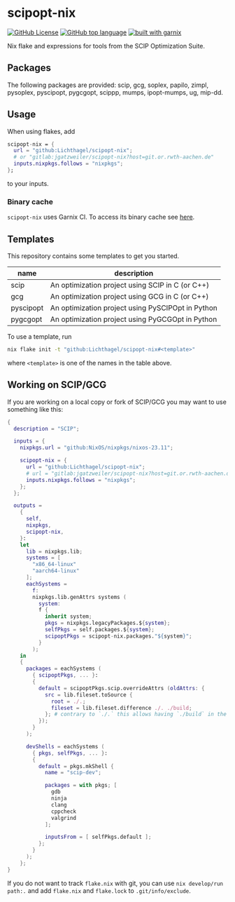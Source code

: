 # scipopt-nix

[![GitHub License](https://img.shields.io/github/license/Lichthagel/scipopt-nix?style=flat-square)](./LICENSE)
[![GitHub top language](https://img.shields.io/github/languages/top/Lichthagel/scipopt-nix?style=flat-square)](https://github.com/search?q=repo%3ALichthagel%2Fscipopt-nix++language%3ANix&type=code)
[![built with garnix](https://img.shields.io/endpoint?url=https%3A%2F%2Fgarnix.io%2Fapi%2Fbadges%2FLichthagel%2Fscipopt-nix&style=flat-square)](https://garnix.io)

Nix flake and expressions for tools from the SCIP Optimization Suite.

## Packages

The following packages are provided: scip, gcg, soplex, papilo, zimpl, pysoplex, pyscipopt, pygcgopt, scippp, mumps, ipopt-mumps, ug, mip-dd.

## Usage

When using flakes, add

```nix
scipopt-nix = {
  url = "github:Lichthagel/scipopt-nix";
  # or "gitlab:jgatzweiler/scipopt-nix?host=git.or.rwth-aachen.de"
  inputs.nixpkgs.follows = "nixpkgs";
};
```

to your inputs.

### Binary cache

`scipopt-nix` uses Garnix CI. To access its binary cache see [here](https://garnix.io/docs/caching).

## Templates

This repository contains some templates to get you started.

| name      | description                                       |
| --------- | ------------------------------------------------- |
| scip      | An optimization project using SCIP in C (or C++)  |
| gcg       | An optimization project using GCG in C (or C++)   |
| pyscipopt | An optimization project using PySCIPOpt in Python |
| pygcgopt  | An optimization project using PyGCGOpt in Python  |

To use a template, run

```sh
nix flake init -t "github:Lichthagel/scipopt-nix#<template>"
```

where `<template>` is one of the names in the table above.

## Working on SCIP/GCG

If you are working on a local copy or fork of SCIP/GCG you may want to use something like this:

```nix
{
  description = "SCIP";

  inputs = {
    nixpkgs.url = "github:NixOS/nixpkgs/nixos-23.11";

    scipopt-nix = {
      url = "github:Lichthagel/scipopt-nix";
      # url = "gitlab:jgatzweiler/scipopt-nix?host=git.or.rwth-aachen.de";
      inputs.nixpkgs.follows = "nixpkgs";
    };
  };

  outputs =
    {
      self,
      nixpkgs,
      scipopt-nix,
    }:
    let
      lib = nixpkgs.lib;
      systems = [
        "x86_64-linux"
        "aarch64-linux"
      ];
      eachSystems =
        f:
        nixpkgs.lib.genAttrs systems (
          system:
          f {
            inherit system;
            pkgs = nixpkgs.legacyPackages.${system};
            selfPkgs = self.packages.${system};
            scipoptPkgs = scipopt-nix.packages."${system}";
          }
        );
    in
    {
      packages = eachSystems (
        { scipoptPkgs, ... }:
        {
          default = scipoptPkgs.scip.overrideAttrs (oldAttrs: {
            src = lib.fileset.toSource {
              root = ./.;
              fileset = lib.fileset.difference ./. ./build;
            }; # contrary to `./.` this allows having `./build` in the working tree when using `path:.`
          });
        }
      );

      devShells = eachSystems (
        { pkgs, selfPkgs, ... }:
        {
          default = pkgs.mkShell {
            name = "scip-dev";

            packages = with pkgs; [
              gdb
              ninja
              clang
              cppcheck
              valgrind
            ];

            inputsFrom = [ selfPkgs.default ];
          };
        }
      );
    };
}

```

If you do not want to track `flake.nix` with git, you can use `nix develop/run path:.` and add `flake.nix` and `flake.lock` to `.git/info/exclude`.
